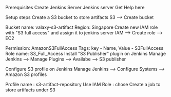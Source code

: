 Prerequisites
Create Jenkins Server Jenkins server Get Help here

Setup steps
Create a S3 bucket to store artifacts
S3 --> Create bucket

Bucket name: valaxy-s3-artifact 
Region: Singapore
Create new IAM role with "S3 full access" and assign it to jenkins server
IAM --> Create role --> EC2

Permission: AmazonS3FullAccess 
Tags: key - Name, Value - S3FullAccess Role 
name: S3_Full_Access
Install "S3 Publisher" plugin on Jenkins
Manage Jenkins --> Manage Plugins --> Availabe --> S3 publisher

Configure S3 profile on Jenkins
Manage Jenkins --> Configure Systems --> Amazon S3 profiles

Profile name : s3-artifact-repository 
Use IAM Role : chose
Create a job to store artifacts under S3
